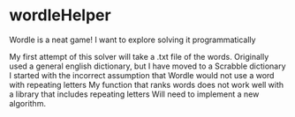 # wordleHelper
Wordle is a neat game! I want to explore solving it programmatically 

My first attempt of this solver will take a .txt file of the words.
Originally used a general english dictionary, but I have moved to a Scrabble dictionary
I started with the incorrect assumption that Wordle would not use a word with repeating letters
My function that ranks words does not work well with a library that includes repeating letters
Will need to implement a new algorithm.
